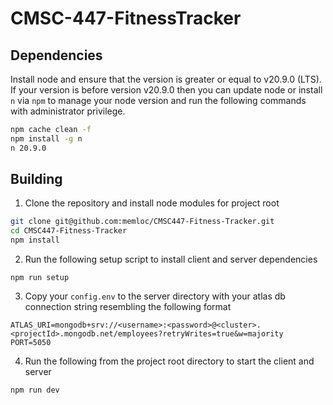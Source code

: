 # CMSC-447-FitnessTracker

## Dependencies

Install node and ensure that the version is greater or equal to v20.9.0 (LTS). If your version is before version v20.9.0 then you can update node or install `n` via `npm` to manage your node version and run the following commands with administrator privilege.

```sh
npm cache clean -f
npm install -g n
n 20.9.0
```

## Building

1. Clone the repository and install node modules for project root

```sh
git clone git@github.com:memloc/CMSC447-Fitness-Tracker.git
cd CMSC447-Fitness-Tracker
npm install
```

2. Run the following setup script to install client and server dependencies

```
npm run setup
```

3. Copy your `config.env` to the server directory with your atlas db connection string resembling the following format

```
ATLAS_URI=mongodb+srv://<username>:<password>@<cluster>.<projectId>.mongodb.net/employees?retryWrites=true&w=majority
PORT=5050
```

4. Run the following from the project root directory to start the client and server

```
npm run dev
```

